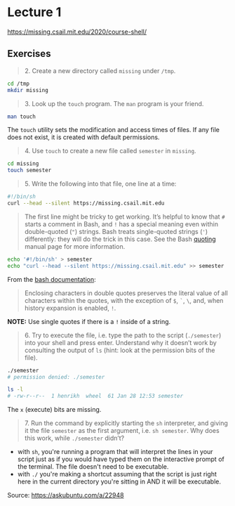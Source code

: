 # Lecture 1
https://missing.csail.mit.edu/2020/course-shell/

## Exercises

> 2\. Create a new directory called `missing` under `/tmp`.

```bash
cd /tmp
mkdir missing
```

> 3\. Look up the `touch` program. The `man` program is your friend.

```bash
man touch
```

The `touch` utility sets the modification and access times of files.  If any file does not exist, it is created with default permissions.

> 4\. Use `touch` to create a new file called `semester` in `missing`.

```bash
cd missing
touch semester
```

> 5\. Write the following into that file, one line at a time:

```bash
#!/bin/sh  
curl --head --silent https://missing.csail.mit.edu
```

> The first line might be tricky to get working. It’s helpful to know that `#` starts a comment in Bash, and `!` has a special meaning even within double-quoted (`"`) strings. Bash treats single-quoted strings (`'`) differently: they will do the trick in this case. See the Bash [quoting](https://www.gnu.org/software/bash/manual/html_node/Quoting.html) manual page for more information.

```bash
echo '#!/bin/sh' > semester
echo "curl --head --silent https://missing.csail.mit.edu" >> semester
```
From the [bash documentation](https://www.gnu.org/savannah-checkouts/gnu/bash/manual/bash.html#Double-Quotes):
> Enclosing characters in double quotes preserves the literal value of all characters within the quotes, with the exception of `$`, `` ` ``, `\`, and, when history expansion is enabled, `!`.

**NOTE:** Use single quotes if there is a `!` inside of a string.

> 6\. Try to execute the file, i.e. type the path to the script (`./semester`) into your shell and press enter. Understand why it doesn’t work by consulting the output of `ls` (hint: look at the permission bits of the file).

```bash
./semester
# permission denied: ./semester

ls -l
# -rw-r--r--  1 henrikh  wheel  61 Jan 28 12:53 semester
```
The `x` (execute) bits are missing.

> 7\. Run the command by explicitly starting the `sh` interpreter, and giving it the file `semester` as the first argument, i.e. `sh semester`. Why does this work, while `./semester` didn’t?

- with `sh`, you're running a program that will interpret the lines in your script just as if you would have typed them on the interactive prompt of the terminal. The file doesn't need to be executable.
- with `./` you're making a shortcut assuming that the script is just right here in the current directory you're sitting in AND it will be executable.

Source: https://askubuntu.com/a/22948
